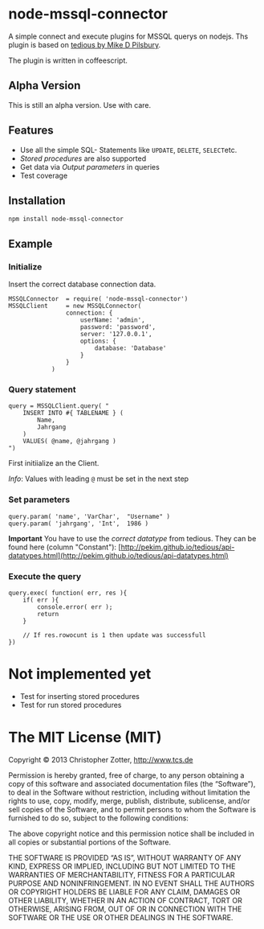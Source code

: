 node-mssql-connector
====================

A simple connect and execute plugins for MSSQL querys on nodejs. Ths plugin is based on [tedious by Mike D Pilsbury](http://pekim.github.io/tedious/index.html). 

The plugin is written in coffeescript.

## Alpha Version
This is still an alpha version. Use with care.

## Features
- Use all the simple SQL- Statements like `UPDATE`, `DELETE`, `SELECT`etc.
- *Stored procedures* are also supported
- Get data via *Output parameters* in queries
- Test coverage

## Installation

`npm install node-mssql-connector`

## Example

### Initialize

Insert the correct database connection data.

```
MSSQLConnector 	= require( 'node-mssql-connector')
MSSQLClient 	= new MSSQLConnector( 
				connection: { 
					userName: 'admin', 
					password: 'password', 
					server: '127.0.0.1', 
					options: { 
						database: 'Database' 
					} 
				} 
			)
```



### Query statement  

```
query = MSSQLClient.query( "
	INSERT INTO #{ TABLENAME } ( 
		Name, 
		Jahrgang 
	) 
	VALUES( @name, @jahrgang )
")
```

First initiialize an the Client. 

*Info*: Values with leading `@` must be set in the next step

### Set parameters

```
query.param( 'name', 'VarChar',  "Username" )
query.param( 'jahrgang', 'Int',  1986 )
```

**Important** You have to use the *correct datatype* from tedious. They can be found here (column "Constant"): [http://pekim.github.io/tedious/api-datatypes.html](http://pekim.github.io/tedious/api-datatypes.html)

### Execute the query
```
query.exec( function( err, res ){
	if( err ){
		console.error( err );
		return
	}
	
	// If res.rowocunt is 1 then update was successfull
})
```

# Not implemented yet
- Test for inserting stored procedures
- Test for run stored procedures


# The MIT License (MIT)

Copyright © 2013 Christopher Zotter, http://www.tcs.de

Permission is hereby granted, free of charge, to any person obtaining a copy of this software and associated documentation files (the “Software”), to deal in the Software without restriction, including without limitation the rights to use, copy, modify, merge, publish, distribute, sublicense, and/or sell copies of the Software, and to permit persons to whom the Software is furnished to do so, subject to the following conditions:

The above copyright notice and this permission notice shall be included in all copies or substantial portions of the Software.

THE SOFTWARE IS PROVIDED “AS IS”, WITHOUT WARRANTY OF ANY KIND, EXPRESS OR IMPLIED, INCLUDING BUT NOT LIMITED TO THE WARRANTIES OF MERCHANTABILITY, FITNESS FOR A PARTICULAR PURPOSE AND NONINFRINGEMENT. IN NO EVENT SHALL THE AUTHORS OR COPYRIGHT HOLDERS BE LIABLE FOR ANY CLAIM, DAMAGES OR OTHER LIABILITY, WHETHER IN AN ACTION OF CONTRACT, TORT OR OTHERWISE, ARISING FROM, OUT OF OR IN CONNECTION WITH THE SOFTWARE OR THE USE OR OTHER DEALINGS IN THE SOFTWARE.

